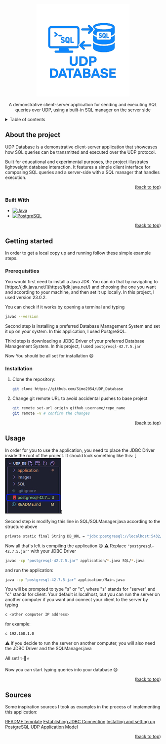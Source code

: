 <p align="center">
    <a href="https://github.com/Simo2054/UDP_Database">
    <img src="images/Logo.png" alt="Logo" width="300" height="300">
    </a>
</p>

<p align="center">
    A demonstrative client-server application for sending and executing 
    SQL queries over UDP, using a built-in SQL manager on the server side
    <br />
</p>

<!-- Table of contents -->
<details>
    <summary>Table of contents</summary>
    <ol>
    <li>
      <a href="#about-the-project">About The Project</a>
      <ul>
        <li><a href="#built-with">Built With</a></li>
      </ul>
    </li>
    <li>
      <a href="#getting-started">Getting Started</a>
      <ul>
        <li><a href="#prerequisites">Prerequisites</a></li>
        <li><a href="#installation">Installation</a></li>
      </ul>
    </li>
    <li><a href="#usage">Usage</a></li>
    <li><a href="#sources">Sources</a></li>
    </ol>
</details>

<!-- About the project -->
## About the project

UDP Database is a demonstrative client-server application that showcases how SQL queries can be transmitted and executed over the UDP protocol. 

Built for educational and experimental purposes, the project illustrates lightweight database interaction. It features a simple client interface for composing SQL queries and a server-side with a SQL manager that handles execution.

<p align="right">(<a href="#readme-top">back to top</a>)</p>

### Built With

* [![Java][Java-badge]][Java-url]
* [![PostgreSQL][Postgres-badge]][Postgres-url]

<p align="right">(<a href="#readme-top">back to top</a>)</p>

## Getting started

In order to get a local copy up and running follow these simple example steps.

### Prerequisities

You would first need to install a Java JDK. You can do that by navigating to [https://jdk.java.net/](https://jdk.java.net/) and choosing the one you want and according to your machine, and then set it up locally. In this project, I used version 23.0.2.

You can check if it works by opening a terminal and typing
```sh
javac --version
```

Second step is installing a preferred Database Management System and set it up on your system. In this application, I used PostgreSQL. 

Third step is downloading a JDBC Driver of your preferred Database Management System. In this project, I used `postgresql-42.7.5.jar`

Now You should be all set for installation :smile:

### Installation

1. Clone the repository:
    ```sh
    git clone https://github.com/Simo2054/UDP_Database
    ```
2. Change git remote URL to avoid accidental pushes to base project
    ```sh
    git remote set-url origin github_username/repo_name
    git remote -v # confirm the changes
    ```

<p align="right">(<a href="#readme-top">back to top</a>)</p>

## Usage

In order for you to use the application, you need to place the JDBC Driver inside the root of the project.
It should look something like this:
[![Structure Screen Shot][structure-screenshot]]

Second step is modifying this line in SQL/SQLManager.java according to the structure above
```sh
private static final String DB_URL = "jdbc:postgresql://localhost:5432/rcldb";
``` 

Now all that's left is compiling the application :smile:
⚠️ Replace `"postgresql-42.7.5.jar"` with your JDBC Driver
```sh
javac -cp "postgresql-42.7.5.jar" application/*.java SQL/*.java
```

and run the application:
```sh
java -cp "postgresql-42.7.5.jar" application/Main.java 
```

You will be prompted to type "s" or "c", where "s" stands for "server" and "c" stands for client.
Your default is localhost, but you can run the server on another computer if you want and connect your client to the server by typing 
```sh
c <other computer IP address>
```
for example:
```sh
c 192.168.1.0
```

⚠️ If you decide to run the server on another computer, you will also need the JDBC Driver and the SQLManager.java

All set! ✨💫⭐️

Now you can start typing queries into your database :smile:

<p align="right">(<a href="#readme-top">back to top</a>)</p>

## Sources

Some inspiration sources I took as examples in the process of implementing this application:

[README template](https://github.com/othneildrew/Best-README-Template)
[Establishing JDBC Connection](https://www.geeksforgeeks.org/establishing-jdbc-connection-in-java/)
[Installing and setting up PostgreSQL](https://www.w3schools.com/postgresql/postgresql_install.php)
[UDP Application Model](https://github.com/aclblaj/bsp-rn)

<p align="right">(<a href="#readme-top">back to top</a>)</p>


<!-- Markdown links -->
[Java-badge]: https://img.shields.io/badge/Java-ED8B00?style=for-the-badge&logo=openjdk&logoColor=white
[Java-url]: https://www.java.com/

[Postgres-badge]: https://img.shields.io/badge/PostgreSQL-4169E1?style=for-the-badge&logo=postgresql&logoColor=white
[Postgres-url]: https://www.postgresql.org/

[structure-screenshot]: images/Screenshot1.jpg
